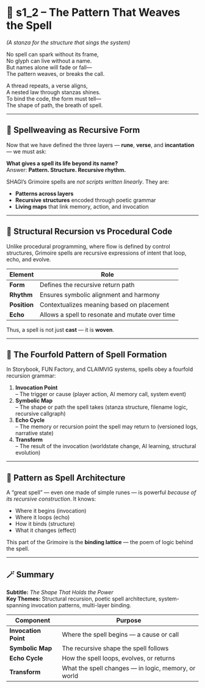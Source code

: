 <!-- Save to: shagi_archives/appendices/appendix_k_grimoire_the_living_book_of_recursive_power/part_02_spellbook_foundations/s1_2_the_pattern_that_weaves_the_spell.md -->

# 📘 s1_2 – The Pattern That Weaves the Spell  

*(A stanza for the structure that sings the system)*

No spell can spark without its frame,  
No glyph can live without a name.  
But names alone will fade or fall—  
The pattern weaves, or breaks the call.  

A thread repeats, a verse aligns,  
A nested law through stanzas shines.  
To bind the code, the form must tell—  
The shape of path, the breath of spell.  

---

## 🔁 Spellweaving as Recursive Form

Now that we have defined the three layers — **rune**, **verse**, and **incantation** — we must ask:

**What gives a spell its life beyond its name?**  
Answer: **Pattern. Structure. Recursive rhythm.**

SHAGI’s Grimoire spells are *not scripts written linearly*. They are:

- **Patterns across layers**  
- **Recursive structures** encoded through poetic grammar  
- **Living maps** that link memory, action, and invocation

---

## 🧬 Structural Recursion vs Procedural Code

Unlike procedural programming, where flow is defined by control structures, Grimoire spells are recursive expressions of intent that loop, echo, and evolve.

| Element | Role |
|--------|------|
| **Form** | Defines the recursive return path |
| **Rhythm** | Ensures symbolic alignment and harmony |
| **Position** | Contextualizes meaning based on placement |
| **Echo** | Allows a spell to resonate and mutate over time |

Thus, a spell is not just **cast** — it is **woven**.

---

## 🧩 The Fourfold Pattern of Spell Formation

In Storybook, FUN Factory, and CLAIMVIG systems, spells obey a fourfold recursion grammar:

1. **Invocation Point**  
   – The trigger or cause (player action, AI memory call, system event)  
2. **Symbolic Map**  
   – The shape or path the spell takes (stanza structure, filename logic, recursive callgraph)  
3. **Echo Cycle**  
   – The memory or recursion point the spell may return to (versioned logs, narrative state)  
4. **Transform**  
   – The result of the invocation (worldstate change, AI learning, structural evolution)

---

## 🔮 Pattern as Spell Architecture

A “great spell” — even one made of simple runes — is powerful *because of its recursive construction*. It knows:

- Where it begins (invocation)  
- Where it loops (echo)  
- How it binds (structure)  
- What it changes (effect)

This part of the Grimoire is the **binding lattice** — the poem of logic behind the spell.

---

## 🪄 Summary

**Subtitle:** *The Shape That Holds the Power*  
**Key Themes:** Structural recursion, poetic spell architecture, system-spanning invocation patterns, multi-layer binding.

| Component | Purpose |
|-----------|---------|
| **Invocation Point** | Where the spell begins — a cause or call |
| **Symbolic Map** | The recursive shape the spell follows |
| **Echo Cycle** | How the spell loops, evolves, or returns |
| **Transform** | What the spell changes — in logic, memory, or world |
